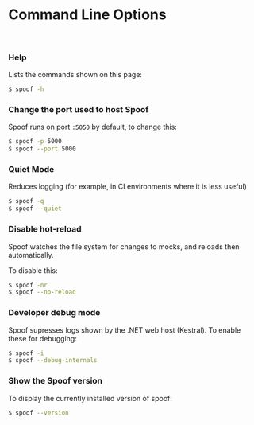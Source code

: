 # Command Line Options

<br />

### Help

Lists the commands shown on this page:

```bash
$ spoof -h
```

### Change the port used to host Spoof

Spoof runs on port `:5050` by default, to change this:

```bash
$ spoof -p 5000
$ spoof --port 5000
```

### Quiet Mode

Reduces logging (for example, in CI environments where it is less useful)

```bash
$ spoof -q
$ spoof --quiet
```

### Disable hot-reload

Spoof watches the file system for changes to mocks, and reloads then automatically.

To disable this:

```bash
$ spoof -nr
$ spoof --no-reload
```

### Developer debug mode

Spoof supresses logs shown by the .NET web host (Kestral). To enable these for debugging:

```bash
$ spoof -i
$ spoof --debug-internals
```

### Show the Spoof version

To display the currently installed version of spoof:

```bash
$ spoof --version
```
